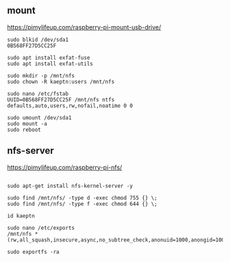 
## mount

https://pimylifeup.com/raspberry-pi-mount-usb-drive/

```
sudo blkid /dev/sda1
0B568FF27D5CC25F

sudo apt install exfat-fuse
sudo apt install exfat-utils

sudo mkdir -p /mnt/nfs
sudo chown -R kaeptn:users /mnt/nfs

sudo nano /etc/fstab
UUID=0B568FF27D5CC25F /mnt/nfs ntfs defaults,auto,users,rw,nofail,noatime 0 0

sudo umount /dev/sda1
sudo mount -a
sudo reboot

```

## nfs-server

https://pimylifeup.com/raspberry-pi-nfs/

```

sudo apt-get install nfs-kernel-server -y

sudo find /mnt/nfs/ -type d -exec chmod 755 {} \;
sudo find /mnt/nfs/ -type f -exec chmod 644 {} \;

id kaeptn

sudo nano /etc/exports
/mnt/nfs *(rw,all_squash,insecure,async,no_subtree_check,anonuid=1000,anongid=100)

sudo exportfs -ra

```